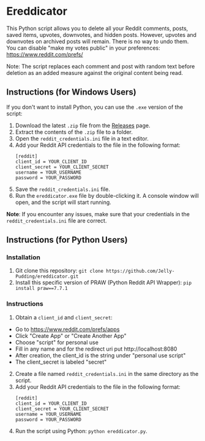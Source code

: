 # Ereddicator
This Python script allows you to delete all your Reddit comments, posts, saved items, upvotes, downvotes, and hidden posts. However, upvotes and downvotes on archived posts will remain. There is no way to undo them. You can disable "make my votes public" in your preferences: https://www.reddit.com/prefs/

Note: The script replaces each comment and post with random text before deletion as an added measure against the original content being read.

## Instructions (for Windows Users)
If you don't want to install Python, you can use the `.exe` version of the script:

1. Download the latest `.zip` file from the [Releases](https://github.com/Jelly-Pudding/ereddicator/releases/) page.
2. Extract the contents of the `.zip` file to a folder.
3. Open the `reddit_credentials.ini` file in a text editor.
4. Add your Reddit API credentials to the file in the following format:
    ```
    [reddit]
    client_id = YOUR_CLIENT_ID
    client_secret = YOUR_CLIENT_SECRET
    username = YOUR_USERNAME
    password = YOUR_PASSWORD
    ```
5. Save the `reddit_credentials.ini` file.
6. Run the `ereddicator.exe` file by double-clicking it. A console window will open, and the script will start running.

**Note**: If you encounter any issues, make sure that your credentials in the `reddit_credentials.ini` file are correct.

## Instructions (for Python Users)

### Installation
1. Git clone this repository: `git clone https://github.com/Jelly-Pudding/ereddicator.git`
2. Install this specific version of PRAW (Python Reddit API Wrapper):
`pip install praw==7.7.1`

### Instructions
1. Obtain a `client_id` and `client_secret`:
- Go to https://www.reddit.com/prefs/apps
- Click "Create App" or "Create Another App"
- Choose "script" for personal use
- Fill in any name and for the redirect uri put http://localhost:8080
- After creation, the client_id is the string under "personal use script"
- The client_secret is labeled "secret"
2. Create a file named `reddit_credentials.ini` in the same directory as the script.
3. Add your Reddit API credentials to the file in the following format:
    ```
    [reddit]
    client_id = YOUR_CLIENT_ID
    client_secret = YOUR_CLIENT_SECRET
    username = YOUR_USERNAME
    password = YOUR_PASSWORD
    ```
4. Run the script using Python: `python ereddicator.py`.
